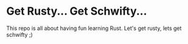# Get Rusty... Get Schwifty...

This repo is all about having fun learning Rust. Let's get rusty, lets get schwifty ;)
